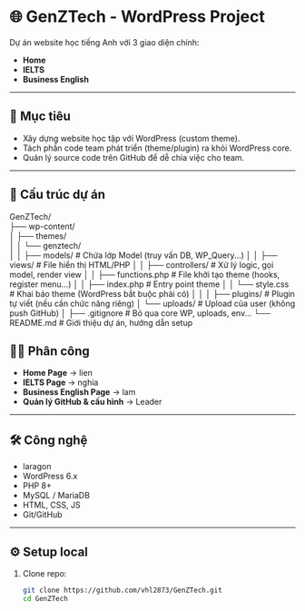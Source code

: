 
# 🌐 GenZTech - WordPress Project

Dự án website học tiếng Anh với 3 giao diện chính:
- **Home**
- **IELTS**
- **Business English**

---

## 🚀 Mục tiêu
- Xây dựng website học tập với WordPress (custom theme).
- Tách phần code team phát triển (theme/plugin) ra khỏi WordPress core.
- Quản lý source code trên GitHub để dễ chia việc cho team.

---

## 📂 Cấu trúc dự án
GenZTech/                
├── wp-content/           
│   ├── themes/           
│   │   └── genztech/     
│   │       ├── models/          # Chứa lớp Model (truy vấn DB, WP_Query...)
│   │       ├── views/           # File hiển thị HTML/PHP
│   │       ├── controllers/     # Xử lý logic, gọi model, render view
│   │       ├── functions.php    # File khởi tạo theme (hooks, register menu…)
│   │       ├── index.php        # Entry point theme
│   │       └── style.css        # Khai báo theme (WordPress bắt buộc phải có)
│   │
│   ├── plugins/                 # Plugin tự viết (nếu cần chức năng riêng)
│   └── uploads/                 # Upload của user (không push GitHub)
│
├── .gitignore                   # Bỏ qua core WP, uploads, env...
└── README.md                    # Giới thiệu dự án, hướng dẫn setup


## 👨‍💻 Phân công
- **Home Page** → lien
- **IELTS Page** →  nghia
- **Business English Page** → lam
- **Quản lý GitHub & cấu hình** → Leader

---

## 🛠 Công nghệ
- laragon
- WordPress 6.x
- PHP 8+
- MySQL / MariaDB
- HTML, CSS, JS
- Git/GitHub

---

## ⚙️ Setup local
1. Clone repo:
   ```bash
   git clone https://github.com/vhl2873/GenZTech.git
   cd GenZTech